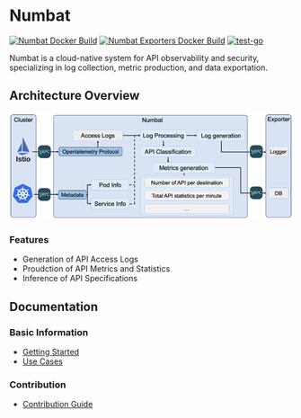 
# Numbat

[![Numbat Docker Build](https://github.com/boanlab/numbat/actions/workflows/numbat-docker-build.yml/badge.svg)](https://github.com/boanlab/numbat/actions/workflows/numbat-docker-build.yml) [![Numbat Exporters Docker Build](https://github.com/boanlab/numbat/actions/workflows/numbat-exporter-docker-build.yml/badge.svg)](https://github.com/boanlab/numbat/actions/workflows/numbat-exporter-docker-build.yml) [![test-go](https://github.com/boanlab/numbat/actions/workflows/test-go.yml/badge.svg)](https://github.com/boanlab/numbat/actions/workflows/test-go.yml)

Numbat is a cloud-native system for API observability and security, specializing in log collection, metric production, and data exportation.

## Architecture Overview

![Numbat_Overview](docs/sentryflow_overview.png)

### Features
- Generation of API Access Logs
- Proudction of API Metrics and Statistics
- Inference of API Specifications

## Documentation

### Basic Information
- [Getting Started](docs/getting_started.md)
- [Use Cases](examples/README.md)

### Contribution
- [Contribution Guide](contribution/README.md)
